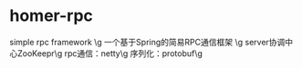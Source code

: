 # homer-rpc
simple rpc framework \g
一个基于Spring的简易RPC通信框架 \g
server协调中心ZooKeepr\g
rpc通信：netty\g
序列化：protobuf\g
